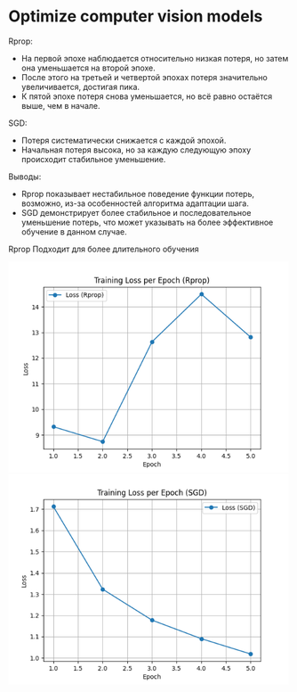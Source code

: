 # Optimize computer vision models

Rprop:
- На первой эпохе наблюдается относительно низкая потеря, но затем она уменьшается на второй эпохе.
- После этого на третьей и четвертой эпохах потеря значительно увеличивается, достигая пика.
- К пятой эпохе потеря снова уменьшается, но всё равно остаётся выше, чем в начале.

SGD:
- Потеря систематически снижается с каждой эпохой.
- Начальная потеря высока, но за каждую следующую эпоху происходит стабильное уменьшение.

Выводы:
- Rprop показывает нестабильное поведение функции потерь, возможно, из-за особенностей алгоритма адаптации шага.
- SGD демонстрирует более стабильное и последовательное уменьшение потерь, что может указывать на более эффективное обучение в данном случае.

Rprop Подходит для более длительного обучения 

![loss_plot_Rprop.png](loss_plot_Rprop.png)
![loss_plot_SGD.png](loss_plot_SGD.png)